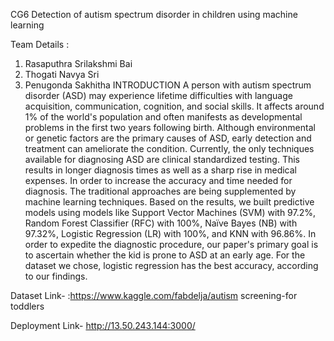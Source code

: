 CG6
Detection of autism spectrum disorder in children using machine learning

Team Details :
1. Rasaputhra Srilakshmi Bai
2. Thogati Navya Sri
3. Penugonda Sakhitha
INTRODUCTION
A person with autism spectrum disorder (ASD) may experience lifetime difficulties with language acquisition, communication, cognition, and social skills. It affects around 1% of the world's population and often manifests as developmental problems in the first two years following birth. Although environmental or genetic factors are the primary causes of ASD, early detection and treatment can ameliorate the condition. Currently, the only techniques available for diagnosing ASD are clinical standardized testing. This results in longer diagnosis times as well as a sharp rise in medical expenses. In order to increase the accuracy and time needed for diagnosis. The traditional approaches are being supplemented by machine learning techniques. Based on the results, we built predictive models using models like Support Vector Machines (SVM) with 97.2%, Random Forest Classifier (RFC) with 100%, Naïve Bayes (NB) with 97.32%, Logistic Regression (LR) with 100%, and KNN with 96.86%. In order to expedite the diagnostic procedure, our paper's primary goal is to ascertain whether the kid is prone to ASD at an early age. For the dataset we chose, logistic regression has the best accuracy, according to our findings.

Dataset
Link- :https://www.kaggle.com/fabdelja/autism screening-for toddlers

Deployment
Link- http://13.50.243.144:3000/
